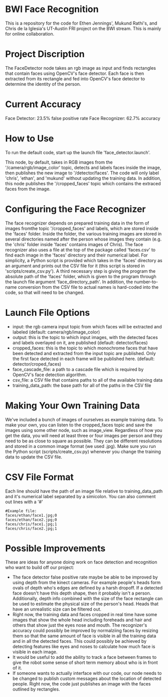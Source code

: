 BWI Face Recognition
===================

This is a repository for the code for Ethen Jennings', Mukund Rathi's, and Chris de la Iglesia's UT-Austin FRI project 
on the BWI stream. This is mainly for online collaboration.

Project Discription
===================
The FaceDetector node takes an rgb image as input and finds rectangles that contain faces using OpenCV's face detector. Each face is then extracted from its rectangle and fed into OpenCV's face detector to determine the identity of the person.

Current Accuracy
===================
Face Detector: 23.5% false positive rate
Face Recognizer: 62.7% accuracy

How to Use
===================

To run the default code, start up the launch file 'face_detector.launch'.

This node, by default, takes in RGB images from the '/camera/rgb/image_color' topic, detects and labels faces inside the image, then publishes the new image to '/detector/faces'. The code will only label 'chris', 'ethan', and 'mukund' without updating the training data. In addition, this node publishes the '/cropped_faces' topic which contains the extraced faces from the image.


Configuring the Face Recognizer
====================

The face recognizer depends on prepared training data in the form of images fromthe topic '/cropped_faces' and labels, which are stored inside the 'faces' folder. Inside the folder, the various training images are stored in several directories named after the person whose images they contain (e.g. the 'chris' folder inside 'faces' contains images of Chris). The face recognizer also uses a file at the top of the package called 'faces.csv' to find each image in the 'faces' directory and their numerical label. For simplicity, a Python script is provided which takes in the 'faces' directory as an argument and prints out the CSV file for it (this script is stored in 'scripts/create_csv.py'). A third necessary step is giving the program the absolute path of the 'faces' folder, which is given to the program through the launch file argument 'face_directory_path'. In addition, the number-to-name conversion from the CSV file to actual names is hard-coded into the code, so that will need to be changed.

Launch File Options
===================

* input: the rgb camera input topic from which faces will be extracted and labeled (default: camera/rgb/image_color)
* output: this is the topic to which input images, with the detected faces and labels overlayed on it, are published (default: detector/faces)
* cropped_faces: this is the topic to which monochrome faces that have been detected and extracted from the input topic are published. Only the first face detected in each frame will be published here. (default: detector/croped_faces)
* face_cascade_file: a path to a cascade file which is required by OpenCV's face detection algorithm.
* csv_file: a CSV file that contains paths to all of the available training data
* training_data_path: the base path for all of the paths in the CSV file

Making Your Own Training Data
===================
We've included a bunch of images of ourselves as example training data. To make your own, you can listen to the  cropped_faces topic and save the images using some other node, such as image_view. Regardless of how you get the data, you will need at least three or four images per person and they need to be as close to square as possible. They can be different resolutions and stored in a common image format (we used .jpg). Make sure you run the Python script (scripts/create_csv.py) whenever you change the training data to update the CSV file.

CSV File Format
===================
Each line should have the path of an image file relative to training_data_path and it's numerical label separated by a simicolon. You can also comment out lines with a '#'

    #Example file:
    faces/ethan/face1.jpg;0
    faces/ethan/face2.jpg;0
    faces/chris/face1.jpg;1
    faces/chris/face2.jpg;1
    
Possible Improvements
=====================
These are ideas for anyone doing work on face detection and recognition who want to build off our project:

* The face detector false positive rate maybe be able to be improved by using depth from the kinect cameras. For example people's heads form ovals of depth who's edges are defined by a harsh dropoff. If a detected face doesn't have this depth shape, then it probably isn't a person. Additionally, depth info combined with the size of the face rectangle can be used to estimate the physical size of the person's head. Heads that have an unrealistic size can be filtered out.
* Right now, the training data and faces cropped in real time have some images that show the whole head including foreheads and hair and others that show just the eyes nose and mouth. The recognizer's accuracy could possibly be improved by normalziing faces by resizing them so that the same amount of face is visible in all the training data and in all the detected faces. This could possibly be achieved by detecting features like eyes and noses to calculate how much face is visible in each image.
* It would be useful to add the ability to track a face between frames to give the robot some sense of short term memory about who is in front of it.
* If someone wants to actually interface with our code, our node needs to be changed to publish custom messages about the location of detected people. Right now, the code just publishes an image with the faces outlined by rectangles.

